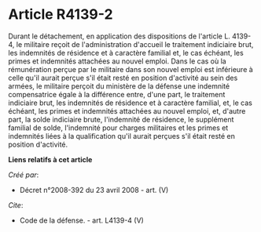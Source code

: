 # Article R4139-2

Durant le détachement, en application des dispositions de l'article L. 4139-4, le militaire reçoit de l'administration
d'accueil le traitement indiciaire brut, les indemnités de résidence et à caractère familial et, le cas échéant, les primes
et indemnités attachées au nouvel emploi. Dans le cas où la rémunération perçue par le militaire dans son nouvel emploi est
inférieure à celle qu'il aurait perçue s'il était resté en position d'activité au sein des armées, le militaire perçoit du
ministère de la défense une indemnité compensatrice égale à la différence entre, d'une part, le traitement indiciaire brut,
les indemnités de résidence et à caractère familial, et, le cas échéant, les primes et indemnités attachées au nouvel emploi,
et, d'autre part, la solde indiciaire brute, l'indemnité de résidence, le supplément familial de solde, l'indemnité pour
charges militaires et les primes et indemnités liées à la qualification qu'il aurait perçues s'il était resté en position
d'activité.

**Liens relatifs à cet article**

_Créé par_:

  - Décret n°2008-392 du 23 avril 2008 - art. (V)

_Cite_:

  - Code de la défense. - art. L4139-4 (V)
